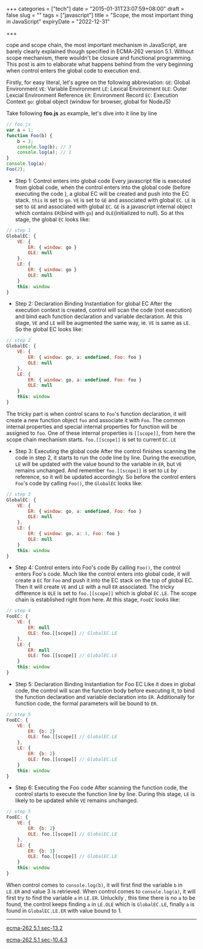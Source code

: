+++
categories = ["tech"]
date = "2015-01-31T23:07:59+08:00"
draft = false
slug = ""
tags = ["javascript"]
title = "Scope, the most important thing in JavaScript"
expiryDate = "2022-12-31"

+++

cope and scope chain, the most important mechanism in JavaScript, are barely clearly explained though specified in ECMA-262 version 5.1. Without scope mechanism, there wouldn't be closure and functional programming. This post is aim to elaborate what happens behind from the very beginning when control enters the global code to execution end.

<span class="more"></span>

Firstly, for easy literal, let's agree on the following abbreviation:
`GE`: Global Environment
`VE`: Variable Environment
`LE`: Lexical Environment
`OLE`: Outer Lexcial Environment Reference
`ER`: Environment Record
`EC`: Execution Context
`go`: global object (window for browser, global for NodeJS)

Take following **foo.js** as example, let's dive into it line by line
 
```javascript
// foo.js
var a = 1;
function Foo(b) {
	b = 3;
	console.log(b); // 3
	console.log(a); // 1
}
console.log(a);
Foo(2);
```
- Step 1: Control enters into global code
Every javascript file is executed from global code, when the control enters into the global code (before executing the code ), a global EC will be created and push into the EC stack. `this` is set to `go`. `VE` is set to `GE` and associated with global `EC`. `LE` is set to `GE` and associated with global `EC`. `GE` is a javascript internal object which contains `ER`(bind with `go`) and `OLE`(initialized to null). So at this stage, the global `EC` looks like:

```javascript
// step 1
GlobalEC: {
	VE: { 
		ER: { window: go }
		OLE: null
	},
	LE: {
		ER: { window: go }
		OLE: null
	}
	this: window
}
```

- Step 2: Declaration Binding Instantiation for global EC
After the execution context is created, control will scan the code (not execution) and bind each function declaration and variable declaration. At this stage, `VE` and `LE` will be augmented the same way, ie. `VE` is same as `LE`.  So the global EC looks like:

```javascript
// step 2
GlobalEC: {
	VE: { 
		ER: { window: go, a: undefined, Foo: foo }
		OLE: null
	},
	LE: {
		ER: { window: go, a: undefined, Foo: foo }
		OLE: null
	}
	this: window
}
```

The tricky part is when control scans to `Foo`'s function declaration, it will create a new function object `foo` and associate it with `Foo`. The common internal properties and special internal properties for function will be assigned to `foo`. One of these internal properties is `[[scope]]`, from here the scope chain mechanism starts. `foo.[[scope]]` is set to current `EC.LE`

- Step 3: Executing the global code 
After the control finishes scanning the code in step 2, it starts to run the code line by line. During the execution, `LE` will be updated with the value bound to the variable in `ER`, but `VE` remains unchanged. And remember `foo.[[scope]]` is set to `LE` by reference, so it will be updated accordingly. So before the control enters `Foo`'s code by calling `Foo()`, the `GlobalEC` looks like:

```javascript
// step 3
GlobalEC: {
	VE: { 
		ER: { window: go, a: undefined, Foo: foo }
		OLE: null
	},
	LE: {
		ER: { window: go, a: 1, Foo: foo }
		OLE: null
	}
	this: window
}
```

- Step 4: Control enters into Foo's code
By calling `Foo()`, the control enters Foo's code. Much like the control enters into global code, it will create a `EC` for `Foo` and push it into the EC stack on the top of global EC. Then it will create `VE` and `LE` with a null `ER` associated. The tricky difference is `OLE` is set to `foo.[[scope]]` which is global `EC.LE`. The scope chain is established right from here. At this stage, `FooEC` looks like:

```javascript
// step 4
FooEC: {
	VE: { 
		ER: null
		OLE: foo.[[scope]] // GlobalEC.LE
	},
	LE: {
		ER: null
		OLE: foo.[[scope]] // GlobalEC.LE
	}
	this: window
}
```

- Step 5: Declaration Binding Instantiation for Foo EC
Like it does in global code, the control will scan the function body before executing it, to bind the function declaration and variable declaration into `ER`. Additionally for function code, the formal parameters will be bound to `ER`.

```javascript
// step 5
FooEC: {
	VE: { 
		ER: {b: 2}
		OLE: foo.[[scope]] // GlobalEC.LE
	},
	LE: {
		ER: {b: 2}
		OLE: foo.[[scope]] // GlobalEC.LE
	}
	this: window
}
```

- Step 6: Executing the Foo code
After scanning the function code, the control starts to execute the function line by line. During this stage, `LE` is likely to be updated while `VE` remains unchanged. 

```javascript
// step 5
FooEC: {
	VE: { 
		ER: {b: 2}
		OLE: foo.[[scope]] // GlobalEC.LE
	},
	LE: {
		ER: {b: 3}
		OLE: foo.[[scope]] // GlobalEC.LE
	}
	this: window
}
```
When control comes to `console.log(b)`, it will first find the variable `b` in `LE.ER` and value 3 is retrieved. When control comes to `console.log(a)`, it will first try to find the variable `a` in `LE.ER`. Unluckily , this time there is no `a` to be found, the control keeps finding `a` in `LE.OLE` which is `GlobalEC.LE`, finally `a` is found in `GlobalEC.LE.ER` with value bound to 1.

---

[ecma-262 5.1 sec-13.2](http://www.ecma-international.org/ecma-262/5.1/#sec-13.2)

[ecma-262 5.1 sec-10.4.3](http://www.ecma-international.org/ecma-262/5.1/#sec-10.4.3) 
